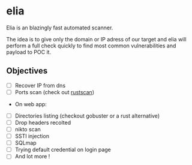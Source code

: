 # elia

Elia is an blazingly fast automated scanner.

The idea is to give only the domain or IP adress of our target and elia will perform a full check quickly to find most common vulnerabilities and payload to POC it.


## Objectives
- [ ] Recover IP from dns
- [ ] Ports scan (check out [rustscan](https://github.com/RustScan/RustScan))
- On web app:
- [ ] Directories listing (checkout gobuster or a rust alternative)
- [ ] Drop headers recolted
- [ ] nikto scan
- [ ] SSTI injection
- [ ] SQLmap
- [ ] Trying default credential on login page
- [ ] And lot more ! 
